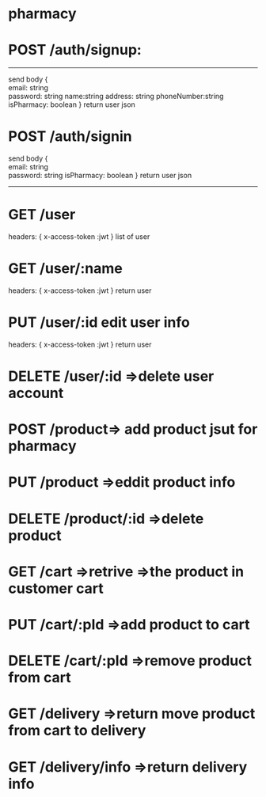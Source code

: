 # pharmacy

# POST /auth/signup:

---

send body {  
 email: string  
password: string
name:string
address: string
phoneNumber:string
isPharmacy: boolean
}
return user json

# POST /auth/signin

send body {  
 email: string  
password: string
isPharmacy: boolean
}
return user json

---

# GET /user

headers: {
x-access-token :jwt
}
list of user

# GET /user/:name

headers: {
x-access-token :jwt
}
return user

# PUT /user/:id edit user info

headers: {
x-access-token :jwt
}
return user

# DELETE /user/:id =>delete user account

# POST /product=> add product jsut for pharmacy

# PUT /product =>eddit product info

# DELETE /product/:id =>delete product

# GET /cart =>retrive =>the product in customer cart

# PUT /cart/:pId =>add product to cart

# DELETE /cart/:pId =>remove product from cart

# GET /delivery =>return move product from cart to delivery

# GET /delivery/info =>return delivery info
